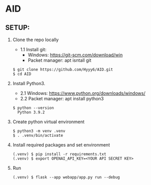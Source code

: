 # AID

## SETUP:

1. Clone the repo locally
   - 1.1 Install git: 
     - Windows: https://git-scm.com/download/win
     - Packet manager: apt isntall git
     
   ```
   $ git clone https://github.com/Hyyy6/AID.git
   $ cd AID
   ```

2. Install Python3.
   - 2.1 Windows: https://www.python.org/downloads/windows/
   - 2.2 Packet manager: apt install python3
   
   ```
   $ python --version
     Python 3.9.2
   ```

3. Create python virtual environment

   ```
   $ python3 -m venv .venv
   $ . .venv/bin/activate
   ```

4. Install required packages and set environment

    ```
    (.venv) $ pip install -r requirements.txt
    (.venv) $ export OPENAI_API_KEY=<YOUR API SECRET KEY>
    ```

5. Run

   ```(.venv) $ flask --app webapp/app.py run --debug```

